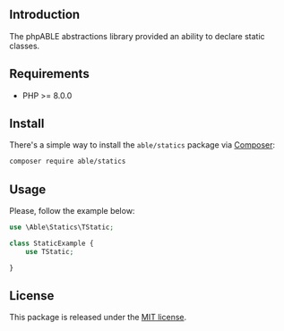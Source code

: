 ## Introduction
The phpABLE abstractions library provided an ability to declare static classes. 

## Requirements
* PHP >= 8.0.0

## Install
There's a simple way to install the ```able/statics``` package via [Composer](http://getcomposer.org):

```bash
composer require able/statics
```

## Usage
Please, follow the example below:    

```php
use \Able\Statics\TStatic;

class StaticExample {
    use TStatic;

}
```

## License
This package is released under the [MIT license](https://github.com/phpable/statics/blob/master/LICENSE).
